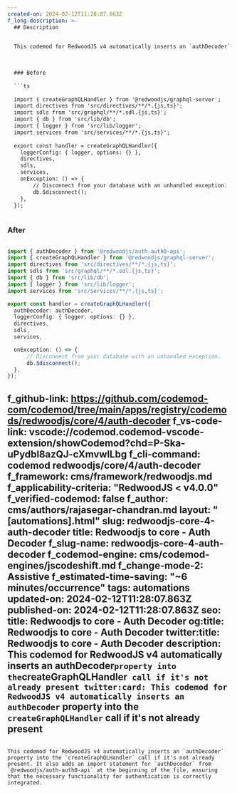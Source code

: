 ```yaml
---
created-on: 2024-02-12T11:28:07.863Z
f_long-description: >-
  ## Description
  

  This codemod for RedwoodJS v4 automatically inserts an `authDecoder` property into the `createGraphQLHandler` call if it's not already present. It also adds an import statement for `authDecoder` from `@redwoodjs/auth-auth0-api` at the beginning of the file, ensuring that the necessary functionality for authentication is correctly integrated.
  

  
  ### Before
  
  ```ts
  
  import { createGraphQLHandler } from '@redwoodjs/graphql-server';
  import directives from 'src/directives/**/*.{js,ts}';
  import sdls from 'src/graphql/**/*.sdl.{js,ts}';
  import { db } from 'src/lib/db';
  import { logger } from 'src/lib/logger';
  import services from 'src/services/**/*.{js,ts}';
  
  export const handler = createGraphQLHandler({
  	loggerConfig: { logger, options: {} },
  	directives,
  	sdls,
  	services,
  	onException: () => {
  		// Disconnect from your database with an unhandled exception.
  		db.$disconnect();
  	},
  });
  
  ```
  
  ### After
  
  ```ts
  
  import { authDecoder } from '@redwoodjs/auth-auth0-api';
  import { createGraphQLHandler } from '@redwoodjs/graphql-server';
  import directives from 'src/directives/**/*.{js,ts}';
  import sdls from 'src/graphql/**/*.sdl.{js,ts}';
  import { db } from 'src/lib/db';
  import { logger } from 'src/lib/logger';
  import services from 'src/services/**/*.{js,ts}';
  
  export const handler = createGraphQLHandler({
  	authDecoder: authDecoder,
  	loggerConfig: { logger, options: {} },
  	directives,
  	sdls,
  	services,
  
  	onException: () => {
  		// Disconnect from your database with an unhandled exception.
  		db.$disconnect();
  	},
  });
  
  ```
f_github-link: https://github.com/codemod-com/codemod/tree/main/apps/registry/codemods/redwoodjs/core/4/auth-decoder
f_vs-code-link: vscode://codemod.codemod-vscode-extension/showCodemod?chd=P-Ska-uPydbl8azQJ-cXmvwILbg
f_cli-command: codemod redwoodjs/core/4/auth-decoder
f_framework: cms/framework/redwoodjs.md
f_applicability-criteria: "RedwoodJS < v4.0.0"
f_verified-codemod: false
f_author: cms/authors/rajasegar-chandran.md
layout: "[automations].html"
slug: redwoodjs-core-4-auth-decoder
title: Redwoodjs to core - Auth Decoder
f_slug-name: redwoodjs-core-4-auth-decoder
f_codemod-engine: cms/codemod-engines/jscodeshift.md
f_change-mode-2: Assistive
f_estimated-time-saving: "~6 minutes/occurrence"
tags: automations
updated-on: 2024-02-12T11:28:07.863Z
published-on: 2024-02-12T11:28:07.863Z
seo:
  title: Redwoodjs to core - Auth Decoder
  og:title: Redwoodjs to core - Auth Decoder
  twitter:title: Redwoodjs to core - Auth Decoder
  description: This codemod for RedwoodJS v4 automatically inserts an authDecoder` property into the `createGraphQLHandler` call if it's not already present
  twitter:card: This codemod for RedwoodJS v4 automatically inserts an authDecoder` property into the `createGraphQLHandler` call if it's not already present
---
```

This codemod for RedwoodJS v4 automatically inserts an `authDecoder` property into the `createGraphQLHandler` call if it's not already present. It also adds an import statement for `authDecoder` from `@redwoodjs/auth-auth0-api` at the beginning of the file, ensuring that the necessary functionality for authentication is correctly integrated.